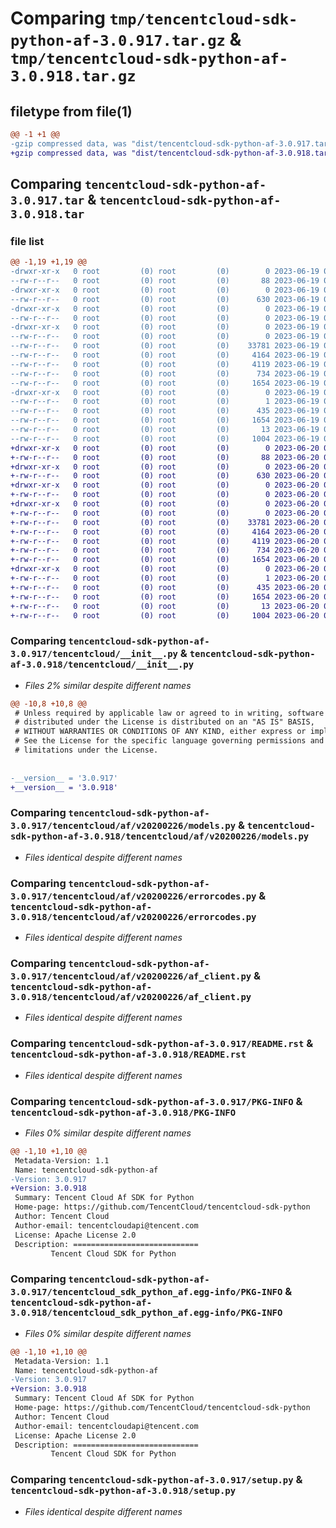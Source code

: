 # Comparing `tmp/tencentcloud-sdk-python-af-3.0.917.tar.gz` & `tmp/tencentcloud-sdk-python-af-3.0.918.tar.gz`

## filetype from file(1)

```diff
@@ -1 +1 @@
-gzip compressed data, was "dist/tencentcloud-sdk-python-af-3.0.917.tar", last modified: Mon Jun 19 00:16:38 2023, max compression
+gzip compressed data, was "dist/tencentcloud-sdk-python-af-3.0.918.tar", last modified: Tue Jun 20 02:31:49 2023, max compression
```

## Comparing `tencentcloud-sdk-python-af-3.0.917.tar` & `tencentcloud-sdk-python-af-3.0.918.tar`

### file list

```diff
@@ -1,19 +1,19 @@
-drwxr-xr-x   0 root         (0) root         (0)        0 2023-06-19 00:16:38.000000 tencentcloud-sdk-python-af-3.0.917/
--rw-r--r--   0 root         (0) root         (0)       88 2023-06-19 00:16:38.000000 tencentcloud-sdk-python-af-3.0.917/setup.cfg
-drwxr-xr-x   0 root         (0) root         (0)        0 2023-06-19 00:16:38.000000 tencentcloud-sdk-python-af-3.0.917/tencentcloud/
--rw-r--r--   0 root         (0) root         (0)      630 2023-06-19 00:16:38.000000 tencentcloud-sdk-python-af-3.0.917/tencentcloud/__init__.py
-drwxr-xr-x   0 root         (0) root         (0)        0 2023-06-19 00:16:38.000000 tencentcloud-sdk-python-af-3.0.917/tencentcloud/af/
--rw-r--r--   0 root         (0) root         (0)        0 2023-06-19 00:16:38.000000 tencentcloud-sdk-python-af-3.0.917/tencentcloud/af/__init__.py
-drwxr-xr-x   0 root         (0) root         (0)        0 2023-06-19 00:16:38.000000 tencentcloud-sdk-python-af-3.0.917/tencentcloud/af/v20200226/
--rw-r--r--   0 root         (0) root         (0)        0 2023-06-19 00:16:38.000000 tencentcloud-sdk-python-af-3.0.917/tencentcloud/af/v20200226/__init__.py
--rw-r--r--   0 root         (0) root         (0)    33781 2023-06-19 00:16:38.000000 tencentcloud-sdk-python-af-3.0.917/tencentcloud/af/v20200226/models.py
--rw-r--r--   0 root         (0) root         (0)     4164 2023-06-19 00:16:38.000000 tencentcloud-sdk-python-af-3.0.917/tencentcloud/af/v20200226/errorcodes.py
--rw-r--r--   0 root         (0) root         (0)     4119 2023-06-19 00:16:38.000000 tencentcloud-sdk-python-af-3.0.917/tencentcloud/af/v20200226/af_client.py
--rw-r--r--   0 root         (0) root         (0)      734 2023-06-19 00:16:38.000000 tencentcloud-sdk-python-af-3.0.917/README.rst
--rw-r--r--   0 root         (0) root         (0)     1654 2023-06-19 00:16:38.000000 tencentcloud-sdk-python-af-3.0.917/PKG-INFO
-drwxr-xr-x   0 root         (0) root         (0)        0 2023-06-19 00:16:38.000000 tencentcloud-sdk-python-af-3.0.917/tencentcloud_sdk_python_af.egg-info/
--rw-r--r--   0 root         (0) root         (0)        1 2023-06-19 00:16:38.000000 tencentcloud-sdk-python-af-3.0.917/tencentcloud_sdk_python_af.egg-info/dependency_links.txt
--rw-r--r--   0 root         (0) root         (0)      435 2023-06-19 00:16:38.000000 tencentcloud-sdk-python-af-3.0.917/tencentcloud_sdk_python_af.egg-info/SOURCES.txt
--rw-r--r--   0 root         (0) root         (0)     1654 2023-06-19 00:16:38.000000 tencentcloud-sdk-python-af-3.0.917/tencentcloud_sdk_python_af.egg-info/PKG-INFO
--rw-r--r--   0 root         (0) root         (0)       13 2023-06-19 00:16:38.000000 tencentcloud-sdk-python-af-3.0.917/tencentcloud_sdk_python_af.egg-info/top_level.txt
--rw-r--r--   0 root         (0) root         (0)     1004 2023-06-19 00:16:38.000000 tencentcloud-sdk-python-af-3.0.917/setup.py
+drwxr-xr-x   0 root         (0) root         (0)        0 2023-06-20 02:31:49.000000 tencentcloud-sdk-python-af-3.0.918/
+-rw-r--r--   0 root         (0) root         (0)       88 2023-06-20 02:31:49.000000 tencentcloud-sdk-python-af-3.0.918/setup.cfg
+drwxr-xr-x   0 root         (0) root         (0)        0 2023-06-20 02:31:49.000000 tencentcloud-sdk-python-af-3.0.918/tencentcloud/
+-rw-r--r--   0 root         (0) root         (0)      630 2023-06-20 02:31:49.000000 tencentcloud-sdk-python-af-3.0.918/tencentcloud/__init__.py
+drwxr-xr-x   0 root         (0) root         (0)        0 2023-06-20 02:31:49.000000 tencentcloud-sdk-python-af-3.0.918/tencentcloud/af/
+-rw-r--r--   0 root         (0) root         (0)        0 2023-06-20 02:31:49.000000 tencentcloud-sdk-python-af-3.0.918/tencentcloud/af/__init__.py
+drwxr-xr-x   0 root         (0) root         (0)        0 2023-06-20 02:31:49.000000 tencentcloud-sdk-python-af-3.0.918/tencentcloud/af/v20200226/
+-rw-r--r--   0 root         (0) root         (0)        0 2023-06-20 02:31:49.000000 tencentcloud-sdk-python-af-3.0.918/tencentcloud/af/v20200226/__init__.py
+-rw-r--r--   0 root         (0) root         (0)    33781 2023-06-20 02:31:49.000000 tencentcloud-sdk-python-af-3.0.918/tencentcloud/af/v20200226/models.py
+-rw-r--r--   0 root         (0) root         (0)     4164 2023-06-20 02:31:49.000000 tencentcloud-sdk-python-af-3.0.918/tencentcloud/af/v20200226/errorcodes.py
+-rw-r--r--   0 root         (0) root         (0)     4119 2023-06-20 02:31:49.000000 tencentcloud-sdk-python-af-3.0.918/tencentcloud/af/v20200226/af_client.py
+-rw-r--r--   0 root         (0) root         (0)      734 2023-06-20 02:31:49.000000 tencentcloud-sdk-python-af-3.0.918/README.rst
+-rw-r--r--   0 root         (0) root         (0)     1654 2023-06-20 02:31:49.000000 tencentcloud-sdk-python-af-3.0.918/PKG-INFO
+drwxr-xr-x   0 root         (0) root         (0)        0 2023-06-20 02:31:49.000000 tencentcloud-sdk-python-af-3.0.918/tencentcloud_sdk_python_af.egg-info/
+-rw-r--r--   0 root         (0) root         (0)        1 2023-06-20 02:31:49.000000 tencentcloud-sdk-python-af-3.0.918/tencentcloud_sdk_python_af.egg-info/dependency_links.txt
+-rw-r--r--   0 root         (0) root         (0)      435 2023-06-20 02:31:49.000000 tencentcloud-sdk-python-af-3.0.918/tencentcloud_sdk_python_af.egg-info/SOURCES.txt
+-rw-r--r--   0 root         (0) root         (0)     1654 2023-06-20 02:31:49.000000 tencentcloud-sdk-python-af-3.0.918/tencentcloud_sdk_python_af.egg-info/PKG-INFO
+-rw-r--r--   0 root         (0) root         (0)       13 2023-06-20 02:31:49.000000 tencentcloud-sdk-python-af-3.0.918/tencentcloud_sdk_python_af.egg-info/top_level.txt
+-rw-r--r--   0 root         (0) root         (0)     1004 2023-06-20 02:31:49.000000 tencentcloud-sdk-python-af-3.0.918/setup.py
```

### Comparing `tencentcloud-sdk-python-af-3.0.917/tencentcloud/__init__.py` & `tencentcloud-sdk-python-af-3.0.918/tencentcloud/__init__.py`

 * *Files 2% similar despite different names*

```diff
@@ -10,8 +10,8 @@
 # Unless required by applicable law or agreed to in writing, software
 # distributed under the License is distributed on an "AS IS" BASIS,
 # WITHOUT WARRANTIES OR CONDITIONS OF ANY KIND, either express or implied.
 # See the License for the specific language governing permissions and
 # limitations under the License.
 
 
-__version__ = '3.0.917'
+__version__ = '3.0.918'
```

### Comparing `tencentcloud-sdk-python-af-3.0.917/tencentcloud/af/v20200226/models.py` & `tencentcloud-sdk-python-af-3.0.918/tencentcloud/af/v20200226/models.py`

 * *Files identical despite different names*

### Comparing `tencentcloud-sdk-python-af-3.0.917/tencentcloud/af/v20200226/errorcodes.py` & `tencentcloud-sdk-python-af-3.0.918/tencentcloud/af/v20200226/errorcodes.py`

 * *Files identical despite different names*

### Comparing `tencentcloud-sdk-python-af-3.0.917/tencentcloud/af/v20200226/af_client.py` & `tencentcloud-sdk-python-af-3.0.918/tencentcloud/af/v20200226/af_client.py`

 * *Files identical despite different names*

### Comparing `tencentcloud-sdk-python-af-3.0.917/README.rst` & `tencentcloud-sdk-python-af-3.0.918/README.rst`

 * *Files identical despite different names*

### Comparing `tencentcloud-sdk-python-af-3.0.917/PKG-INFO` & `tencentcloud-sdk-python-af-3.0.918/PKG-INFO`

 * *Files 0% similar despite different names*

```diff
@@ -1,10 +1,10 @@
 Metadata-Version: 1.1
 Name: tencentcloud-sdk-python-af
-Version: 3.0.917
+Version: 3.0.918
 Summary: Tencent Cloud Af SDK for Python
 Home-page: https://github.com/TencentCloud/tencentcloud-sdk-python
 Author: Tencent Cloud
 Author-email: tencentcloudapi@tencent.com
 License: Apache License 2.0
 Description: ============================
         Tencent Cloud SDK for Python
```

### Comparing `tencentcloud-sdk-python-af-3.0.917/tencentcloud_sdk_python_af.egg-info/PKG-INFO` & `tencentcloud-sdk-python-af-3.0.918/tencentcloud_sdk_python_af.egg-info/PKG-INFO`

 * *Files 0% similar despite different names*

```diff
@@ -1,10 +1,10 @@
 Metadata-Version: 1.1
 Name: tencentcloud-sdk-python-af
-Version: 3.0.917
+Version: 3.0.918
 Summary: Tencent Cloud Af SDK for Python
 Home-page: https://github.com/TencentCloud/tencentcloud-sdk-python
 Author: Tencent Cloud
 Author-email: tencentcloudapi@tencent.com
 License: Apache License 2.0
 Description: ============================
         Tencent Cloud SDK for Python
```

### Comparing `tencentcloud-sdk-python-af-3.0.917/setup.py` & `tencentcloud-sdk-python-af-3.0.918/setup.py`

 * *Files identical despite different names*

